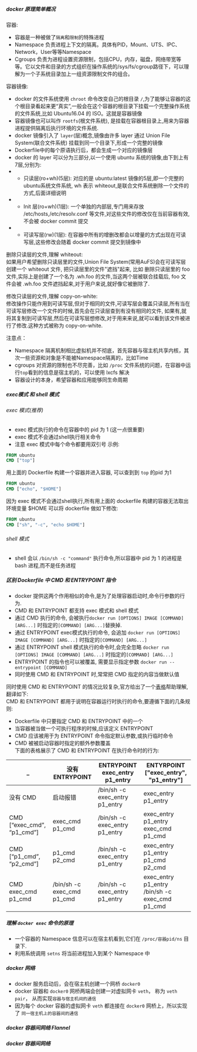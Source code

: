 ##### docker 原理简单概况
容器:  
- 容器是一种被做了`隔离`和`限制`的特殊进程
- Namespace 负责进程上下文的隔离。具体有PID，Mount、UTS、IPC、Network，User等等Namespace
- Cgroups 负责为进程设置资源限制，包括CPU，内存，磁盘，网络带宽等等。它以文件和目录的方式组织在操作系统的/sys/fs/cgroup路径下，可以理解为一个子系统目录加上一组资源限制文件的组合。

容器镜像:  
- docker 的文件系统使用 `chroot` 命令改变自己的根目录 `/`,为了能够让容器的这个根目录看起来更“真实”,一般会在这个容器的根目录下挂载一个完整操作系统的文件系统,比如 Ubuntu16.04 的 ISO。这就是容器镜像
- 容器镜像也可以叫作 `rootfs`(根文件系统), 是挂载在容器根目录上,用来为容器进程提供隔离后执行环境的文件系统.
- docker 镜像引入了 `layer`(层)概念,镜像由许多 layer 通过 Union File System(联合文件系统) 挂载到同一个目录下,形成一个完整的镜像
- Dockerfile中的每个原语执行后，都会生成一个对应的镜像层
- docker 的 layer 可以分为三部分,以一个使用 ubuntu 系统的镜像,由下到上有7层,分别为:
- - 只读层(ro+wh)(5层): 对应的是 ubuntu:latest 镜像的5层,即一个完整的ubuntu系统文件系统, wh 表示 whiteout,是联合文件系统删除一个文件的方式,后面详细说明 
- - Init 层(ro+wh)(1层): 一个单独的内部层,专门用来存放 /etc/hosts,/etc/resolv.conf 等文件,对这些文件的修改仅在当前容器有效,不会被 docker commit 提交
- - 可读写层(rw)(1层): 在容器中所有的增删改都会以增量的方式出现在可读写层,这些修改会随着 docker commit 提交到镜像中

删除只读层的文件,理解 whiteout:  
如果用户希望删除只读层里的文件,Union File System(常用AuFS)会在可读写层创建一个 whiteout 文件, 把只读层里的文件"遮挡"起来, 比如
删除只读层里的 foo 文件,实际上是创建了一个名为 .wh.foo 的文件,当这两个层被联合挂载后, foo 文件会被 .wh.foo 文件遮挡起来,对于用户来说,就好像它被删除了.  

修改只读层的文件,理解 copy-on-white:  
修改操作只能作用到可读写层,但对于相同的文件,可读写层会覆盖只读层,所有当在可读写层修改一个文件的时候,首先会在只读层查到有没有相同的文件,
如果有,就将其复制到可读写层,然后在可读写层想修改,对于用来来说,就可以看到该文件被进行了修改.这种方式被称为 copy-on-white.

注意点： 
- Namespace 隔离机制相比虚拟机并不彻底，首先容器与宿主机共享内核，其次一些资源和对象是不能被Namespace隔离的，比如Time
- cgroups 对资源的限制也不尽完善，比如 `/proc` 文件系统的问题，在容器中运行`top`看到的信息是宿主机的，可以使用 lxcfs 解决
- 容器设计的本身，希望容器和应用能够同生命周期
##### exec模式 和 shell 模式
###### exec 模式(推荐)
- exec 模式执行的命令在容器中的 pid 为 1 (这一点很重要)
- exec 模式不会通过shell执行相关命令
- 注意 exec 模式中每个命令都要用双引号
示例: 
```dockerfile
FROM ubuntu
CMD ["top"]
```
用上面的 Dockerfile 构建一个容器并进入容器, 可以查到到 `top` 的pid 为1
```dockerfile
FROM ubuntu
CMD ["echo", "$HOME"]
``` 
因为 exec 模式不会通过shell执行,所有用上面的 dockerfile 构建的容器无法取出环境变量 $HOME
可以将 dockerfile 做如下修改:
```dockerfile
FROM ubuntu
CMD ["sh", "-c", "echo $HOME"]
```

###### shell 模式
- shell 会以 `/bin/sh -c "command"` 执行命令,所以容器中 pid 为 1 的进程是 bash 进程,而不是任务进程



##### 区别 Dockerfile 中 CMD 和 ENTRYPOINT 指令
- docker 提供这两个作用相似的命令,是为了处理容器启动时,命令行参数的行为.
- CMD 和 ENTRYPOINT 都支持 exec 模式和 shell 模式
- 通过 CMD 执行的命令, 会被执行`docker run [OPTIONS] IMAGE [COMMAND] [ARG...]` 时指定的`[COMMAND] [ARG...]`替换掉.
- 通过 ENTRYPOINT exec模式执行的命令, 会追加 `docker run [OPTIONS] IMAGE [COMMAND] [ARG...]` 时指定的`[COMMAND] [ARG...]`
- 通过 ENTRYPOINT shell 模式执行的命令时,会完全忽略 `docker run [OPTIONS] IMAGE [COMMAND] [ARG...]` 时指定的`[COMMAND] [ARG...]`
- ENTRYPOINT 的指令也可以被覆盖, 需要显示指定参数 `docker run --entrypoint [COMMAND]`
- 同时使用 CMD 和 ENTRYPOINT 时,常常把 CMD 指定的内容当做默认值   

同时使用 CMD 和 ENTRYPOINT 的情况比较复杂,官方给出了一个[表格](https://docs.docker.com/engine/reference/builder/#understand-how-cmd-and-entrypoint-interact)帮助理解,翻译如下:  
CMD 和 ENTRYPOINT 都用于说明在容器运行时执行的命令,要遵循下面的几条规则:
- Dockerfile 中只要指定 CMD 和 ENTRYPOINT 中的一个
- 当容器被当做一个可执行程序的时候,应该定义 ENTRYPOINT
- CMD 应该被用于为 ENTRYPOINT 命令指定默认参数,或执行临时命令
- CMD 被被启动容器时指定的额外参数覆盖  
下面的表格展示了 CMD 和 ENTRYPOINT 在执行命令时的行为:

 _| 没有 ENTRYPOINT | ENTRYPOINT exec_entry p1_entry | ENTYRPOINT ["exec_entry", "p1_entry"] 
---|--- | --- | --- | 
没有 CMD | 启动报错 | /bin/sh -c exec_entry p1_entry | exec_entry p1_entry 
CMD [“exec_cmd”, “p1_cmd”] | exec_cmd p1_cmd	| /bin/sh -c exec_entry p1_entry | exec_entry p1_entry exec_cmd p1_cmd
CMD [“p1_cmd”, “p2_cmd”] |	p1_cmd p2_cmd |	/bin/sh -c exec_entry p1_entry | exec_entry p1_entry p1_cmd p2_cmd
CMD exec_cmd p1_cmd | /bin/sh -c exec_cmd p1_cmd | /bin/sh -c exec_entry p1_entry | exec_entry p1_entry /bin/sh -c exec_cmd p1_cmd

##### 理解 `docker exec` 命令的原理  
- 一个容器的 Namespace 信息可以在宿主机看到,它们在 `/proc/容器pid/ns` 目录下.
- 利用系统调用 `setns` 将当前进程加入到某个 Namespace 中

##### docker 网络
- docker 服务启动后，会在宿主机创建一个网桥 `docker0`
- docker 容器和 `docker0` 网桥两端会创建一对虚拟网卡 `veth`， 称为 `veth pair`， 从而实现`容器与宿主机间的通信`
- 因为每个 docker 容器的虚拟网卡 `veth` 都连接在 `docker0` 网桥上，所以实现了 `同一宿主机上的容器间的通信` 

##### docker 容器间网络 Flannel


##### docker 容器间网络 

 